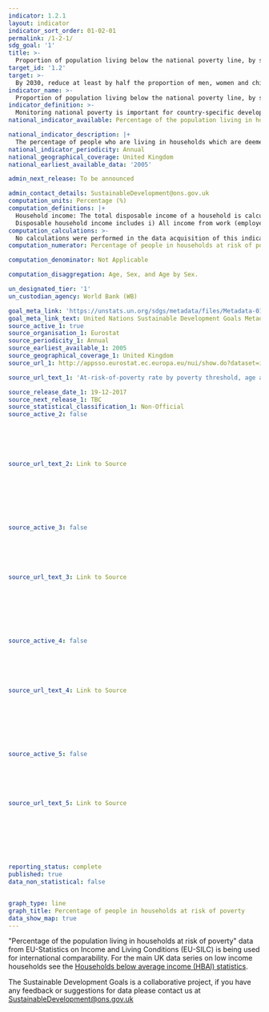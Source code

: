 ```yaml
---
indicator: 1.2.1
layout: indicator
indicator_sort_order: 01-02-01
permalink: /1-2-1/
sdg_goal: '1'
title: >-
  Proportion of population living below the national poverty line, by sex and age
target_id: '1.2'
target: >-
  By 2030, reduce at least by half the proportion of men, women and children of all ages living in poverty in all its dimensions according to national definitions.
indicator_name: >-
  Proportion of population living below the national poverty line, by sex and age
indicator_definition: >-
  Monitoring national poverty is important for country-specific development agendas. National poverty lines are used to make more accurate estimates of poverty consistent with the country’s specific economic and social circumstances, and are not intended for international comparisons of poverty rates.
national_indicator_available: Percentage of the population living in households at risk of poverty.

national_indicator_description: |+
  The percentage of people who are living in households which are deemed at risk of poverty in the national context. Monitoring national poverty is important for country-specific development agendas. National poverty lines are used to make more accurate estimates of poverty consistent with the country’s specific economic and social circumstances, and are not intended for international comparisons of poverty rates.
national_indicator_periodicity: Annual
national_geographical_coverage: United Kingdom
national_earliest_available_data: '2005'

admin_next_release: To be announced

admin_contact_details: SustainableDevelopment@ons.gov.uk
computation_units: Percentage (%)
computation_definitions: |+
  Household income: The total disposable income of a household is calculated by adding together the personal income received by all of household members plus income received at household level. Missing income information is imputed. &nbsp 
  Disposable household income includes i) All income from work (employee wages and self-employment earnings), ii) Private income from investment and property, iii) Transfers between households, iv) All social transfers received in cash including old-age pensions  Note: Some of the income components are mandatory only from 2007: Imputed rent, Interest paid on mortgage, and v) Employer's social insurance contributions. From the 2007 year on, all countries have to supply gross income information.<br><br>The current definition of total household disposable income used for the calculation of EU-SILC based indicators excludes i)  Imputed rent - i.e. money that one saves on full (market) rent by living in one's own accommodation or in accommodation rented at a price that is lower than the market rent, and ii) Non monetary income components, in particular value of goods produced for own consumption, social transfers in kind and non-cash employee income except company cars.<br><br>Equivalence scale: To take into account the impact of differences in household size and composition, the total disposable household income is "equivalised". The equivalised income attributed to each member of the household is calculated by dividing the total disposable income of the household by the equivalisation factor. Equivalisation factors can be determined in various ways. Eurostat applies an equivalisation factor calculated according to the OECD-modified scale first proposed in 1994 - which gives a weight of 1.0 to the first person aged 14 or more, a weight of 0.5 to other persons aged 14 or more and a weight of 0.3 to persons aged 0-13.<br><br>Household: A 'private household' means "a person living alone or a group of people who live together in the same private dwelling and share expenditures, including the joint provision of the essentials of living". EU-SILC implementing regulation number 1983/2003 on updated definitions, defines households in terms of sharing household expenses and (for non-permanent members) in terms of duration of stay and (for temporarily absent members) in terms of duration of absence. Definitions sourced from “Income and Living Conditions” Metadata (Eurostat).
computation_calculations: >-
  No calculations were performed in the data acquisition of this indicator as appropriate data was readily available in the final format specified by this indicator. For insight into the details of potential calculations please refer to the original source metadata or source contact.
computation_numerator: Percentage of people in households at risk of poverty

computation_denominator: Not Applicable 

computation_disaggregation: Age, Sex, and Age by Sex.

un_designated_tier: '1'
un_custodian_agency: World Bank (WB)

goal_meta_link: 'https://unstats.un.org/sdgs/metadata/files/Metadata-01-02-01.pdf '
goal_meta_link_text: United Nations Sustainable Development Goals Metadata (PDF 98.2 KB)
source_active_1: true
source_organisation_1: Eurostat
source_periodicity_1: Annual
source_earliest_available_1: 2005
source_geographical_coverage_1: United Kingdom
source_url_1: http://appsso.eurostat.ec.europa.eu/nui/show.do?dataset=ilc_li02&lang=en

source_url_text_1: 'At-risk-of-poverty rate by poverty threshold, age and sex - EU-SILC survey'

source_release_date_1: 19-12-2017
source_next_release_1: TBC
source_statistical_classification_1: Non-Official
source_active_2: false






source_url_text_2: Link to Source








source_active_3: false






source_url_text_3: Link to Source








source_active_4: false






source_url_text_4: Link to Source








source_active_5: false






source_url_text_5: Link to Source








reporting_status: complete
published: true
data_non_statistical: false


graph_type: line
graph_title: Percentage of people in households at risk of poverty
data_show_map: true
---
```

"Percentage of the population living in households at risk of poverty" data from EU-Statistics on Income and Living Conditions (EU-SILC) is being used for international comparability. For the main UK data series on low income households see the [Households below average income (HBAI) statistics](https://www.gov.uk/government/collections/households-below-average-income-hbai--2).

The Sustainable Development Goals is a collaborative project, if you have any feedback or suggestions for data please contact us at <SustainableDevelopment@ons.gov.uk>

